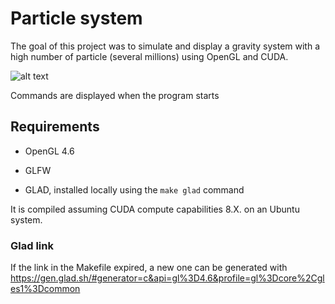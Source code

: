 # Particle system

The goal of this project was to simulate and display a gravity system with a high number of particle (several millions) using OpenGL and CUDA.

![alt text](image.png)

Commands are displayed when the program starts

## Requirements

- OpenGL 4.6

- GLFW

- GLAD, installed locally using the `make glad` command

It is compiled assuming CUDA compute capabilities 8.X. on an Ubuntu system.

### Glad link

If the link in the Makefile expired, a new one can be generated with
https://gen.glad.sh/#generator=c&api=gl%3D4.6&profile=gl%3Dcore%2Cgles1%3Dcommon


